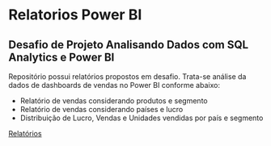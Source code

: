 # Relatorios Power BI

## Desafio de Projeto Analisando Dados com SQL Analytics e Power BI

Repositório possui relatórios propostos em desafio. Trata-se análise da dados de dashboards de vendas no Power BI conforme abaixo:

- Relatório de vendas considerando produtos e segmento
- Relatório de vendas considerando países e lucro
- Distribuição de Lucro, Vendas e  Unidades vendidas por país e segmento

[Relatórios](desafio_relatorio_financials/desafio_relatorio_financials.pdf)